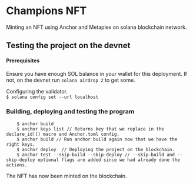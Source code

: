 # Champions NFT  
Minting an NFT using Anchor and Metaplex on solana blockchain network.  

## Testing the project on the devnet  
#### Prerequisites  
Ensure you have enough SOL balance in your wallet for this deployment. If not, 
on the devnet run `solana airdrop 2` to get some.  

Configuring the validator.  
`$ solana config set --url localhost`  

### Building, deploying and testing the program  
```
    $ anchor build  
    $ anchor keys list // Returns key that we replace in the declare_id!() macro and Anchor.toml config.  
    $ anchor build // Run anchor build again now that we have the right keys.  
    $ anchor deploy  // Deploying the project on the blockchain.  
    $ anchor test --skip-build --skip-deploy // --skip-build and --skip-deploy optional flags are added since we had already done the actions.
```

The NFT has now been minted on the blockchain.
